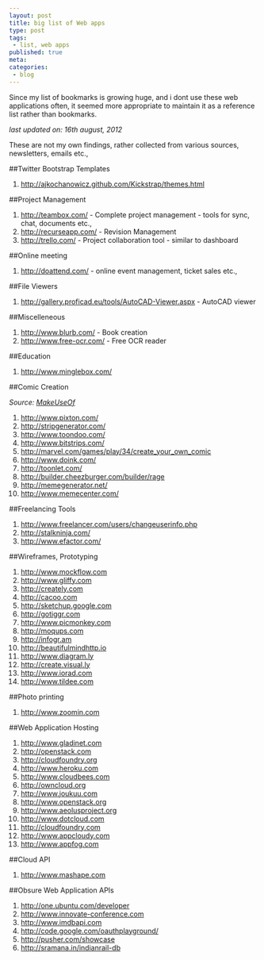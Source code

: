 ```yaml
---
layout: post
title: big list of Web apps
type: post
tags:
 - list, web apps
published: true
meta:
categories:
 - blog
---
```


Since my list of bookmarks is growing huge, and i dont use these web applications often, it seemed more appropriate to maintain it as a reference list rather than bookmarks.

_last updated on: 16th august, 2012_

These are not my own findings, rather collected from various sources, newsletters, emails etc.,

##Twitter Bootstrap Templates

1. <http://ajkochanowicz.github.com/Kickstrap/themes.html>


##Project Management

1. <http://teambox.com/> - Complete project management - tools for sync, chat, documents etc.,
2. <http://recurseapp.com/> - Revision Management
3. <http://trello.com/> - Project collaboration tool - similar to dashboard

##Online meeting

1. <http://doattend.com/> - online event management, ticket sales etc.,

##File Viewers

1. <http://gallery.proficad.eu/tools/AutoCAD-Viewer.aspx> - AutoCAD viewer

##Miscelleneous

1. <http://www.blurb.com/> - Book creation
2. <http://www.free-ocr.com/> - Free OCR reader


##Education

1. <http://www.minglebox.com/>

##Comic Creation

_Source: [MakeUseOf](http://www.makeuseof.com/tag/create-web-comics-memes-free-tools/)_

1. <http://www.pixton.com/>
2. <http://stripgenerator.com/>
3. <http://www.toondoo.com/>
4. <http://www.bitstrips.com/>
5. <http://marvel.com/games/play/34/create_your_own_comic>
6. <http://www.doink.com/>
7. <http://toonlet.com/>
8. <http://builder.cheezburger.com/builder/rage>
9. <http://memegenerator.net/>
10. <http://www.memecenter.com/>

##Freelancing Tools

1. <http://www.freelancer.com/users/changeuserinfo.php>
2. <http://stalkninja.com/>
3. <http://www.efactor.com/>

##Wireframes, Prototyping

1. <http://www.mockflow.com>
2. <http://www.gliffy.com>
3. <http://creately.com>
4. <http://cacoo.com>
5. <http://sketchup.google.com>
6. <http://gotiggr.com>
7. <http://www.picmonkey.com>
8. <http://moqups.com>
9. <http://infogr.am>
10. <http://beautifulmindhttp.io>
11. <http://www.diagram.ly>
12. <http://create.visual.ly>
13. <http://www.iorad.com>
14. <http://www.tildee.com>

##Photo printing

1. <http://www.zoomin.com>

##Web Application Hosting

1. <http://www.gladinet.com>
2. <http://openstack.com>
3. <http://cloudfoundry.org>
4. <http://www.heroku.com>
5. <http://www.cloudbees.com>
6. <http://owncloud.org>
7. <http://www.joukuu.com>
8. <http://www.openstack.org>
9. <http://www.aeolusproject.org>
10. <http://www.dotcloud.com>
11. <http://cloudfoundry.com>
12. <http://www.appcloudy.com>
13. <http://www.appfog.com>

##Cloud API

1. <http://www.mashape.com>

##Obsure Web Application APIs

1. <http://one.ubuntu.com/developer>
2. <http://www.innovate-conference.com>
3. <http://www.imdbapi.com>
4. <http://code.google.com/oauthplayground/>
5. <http://pusher.com/showcase>
6. <http://sramana.in/indianrail-db>